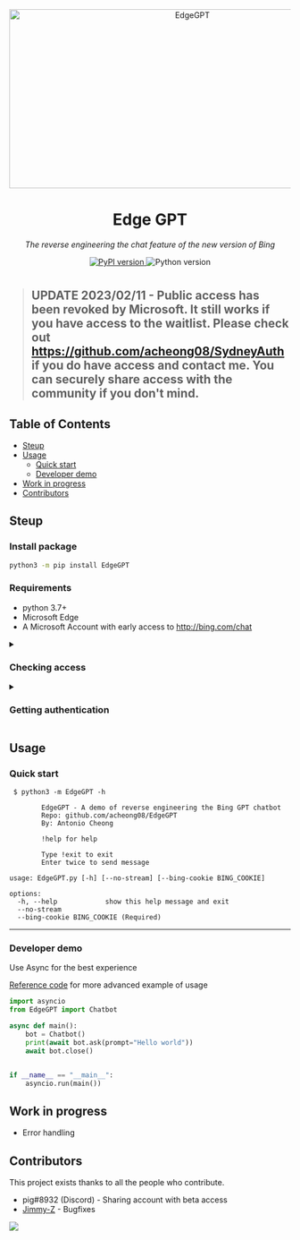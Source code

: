 <div align="center">
  <img src="https://socialify.git.ci/acheong08/EdgeGPT/image?font=Inter&language=1&logo=https%3A%2F%2Fraw.githubusercontent.com%2FHarry-Jing%2FEdgeGPT%2Fmaster%2F.readme%2FBing_favicon.png&owner=1&pattern=Floating%20Cogs&theme=Auto" alt="EdgeGPT" width="640" height="320" />

  # Edge GPT

  *The reverse engineering the chat feature of the new version of Bing*

</div>

<p align="center">
  <a href="https://github.com/acheong08/EdgeGPT">
    <img alt="PyPI version" src="https://img.shields.io/pypi/v/EdgeGPT">
  </a>
  <img alt="Python version" src="https://img.shields.io/badge/python-3.7+-blue.svg">
</p>

#  

> ## UPDATE 2023/02/11 - Public access has been revoked by Microsoft. It still works if you have access to the waitlist. Please check out https://github.com/acheong08/SydneyAuth if you do have access and contact me. You can securely share access with the community if you don't mind.

## Table of Contents
- [Steup](#steup)
- [Usage](#usage)
  - [Quick start](#quick-start)
  - [Developer demo](#developer-demo)
- [Work in progress](#work-in-progress)
- [Contributors](#contributors)

## Steup

### Install package
```bash
python3 -m pip install EdgeGPT
```
 
### Requirements 
 
- python 3.7+
- Microsoft Edge
- A Microsoft Account with early access to http://bing.com/chat


<details>
  <summary>
 
  ### Checking access
 
  </summary>
 
- Install the latest version of Microsoft Edge
- Open http://bing.com/chat
- If you see a chat feature, you are good to go
 
</details>


<details>
  <summary>
 
  ### Getting authentication
 
  </summary>

- Open the developer tools (F12)
- Go to the Application tab → Storage → Cookies
- Find the cookie named "_U"
- Copy the value of the cookie
 
</details>



## Usage

### Quick start
 
```
 $ python3 -m EdgeGPT -h

        EdgeGPT - A demo of reverse engineering the Bing GPT chatbot
        Repo: github.com/acheong08/EdgeGPT
        By: Antonio Cheong

        !help for help

        Type !exit to exit
        Enter twice to send message

usage: EdgeGPT.py [-h] [--no-stream] [--bing-cookie BING_COOKIE]

options:
  -h, --help            show this help message and exit
  --no-stream
  --bing-cookie BING_COOKIE (Required)
```

-----

### Developer demo
Use Async for the best experience

[Reference code](https://github.com/acheong08/EdgeGPT/blob/master/src/EdgeGPT.py#L268-L328) for more advanced example of usage

```python
import asyncio
from EdgeGPT import Chatbot

async def main():
    bot = Chatbot()
    print(await bot.ask(prompt="Hello world"))
    await bot.close()


if __name__ == "__main__":
    asyncio.run(main())

```

## Work in progress
- Error handling


## Contributors
This project exists thanks to all the people who contribute. 
- pig#8932 (Discord) - Sharing account with beta access
- [Jimmy-Z](https://github.com/Jimmy-Z) - Bugfixes
 <a href="https://github.com/acheong08/EdgeGPT/graphs/contributors">
  <img src="https://contrib.rocks/image?repo=acheong08/EdgeGPT" />
 </a>
